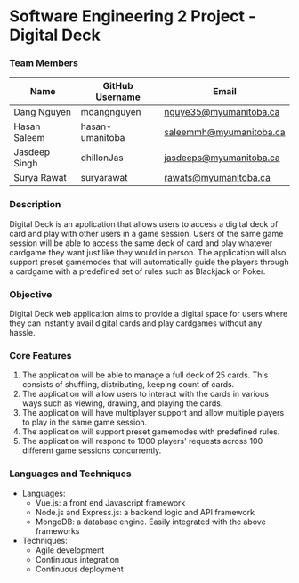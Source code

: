 # Software Engineering 2 Project - Digital Deck

### Team Members

| Name | GitHub Username | Email 
| --- | --- | --- |
| Dang Nguyen | mdangnguyen | nguye35@myumanitoba.ca
| Hasan Saleem | hasan-umanitoba | saleemmh@myumanitoba.ca
| Jasdeep Singh | dhillonJas | jasdeeps@myumanitoba.ca
| Surya Rawat | suryarawat | rawats@myumanitoba.ca

### Description

Digital Deck is an application that allows users to access a digital deck of card and play with other users in a game session. Users of the same game session will be able to access the same deck of card and play whatever cardgame they want just like they would in person. The application will also support preset gamemodes that will automatically guide the players through a cardgame with a predefined set of rules such as Blackjack or Poker.

### Objective

Digital Deck web application aims to provide a digital space for users where they can instantly avail digital cards and play cardgames without any hassle.

### Core Features

1. The application will be able to manage a full deck of 25 cards. This consists of shuffling, distributing, keeping count of cards.
2. The application will allow users to interact with the cards in various ways such as viewing, drawing, and playing the cards.
3. The application will have multiplayer support and allow multiple players to play in the same game session.
4. The application will support preset gamemodes with predefined rules.
5. The application will respond to 1000 players' requests across 100 different game sessions concurrently.

### Languages and Techniques

- Languages:
    - Vue.js: a front end Javascript framework
    - Node.js and Express.js: a backend logic and API framework
    - MongoDB: a database engine. Easily integrated with the above frameworks
- Techniques:
    - Agile development
    - Continuous integration
    - Continuous deployment